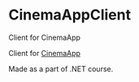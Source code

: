 # CinemaAppClient
Client for CinemaApp

Client for [CinemaApp](https://github.com/EugeneShalli/CinemaApp)

Made as a part of .NET course.
